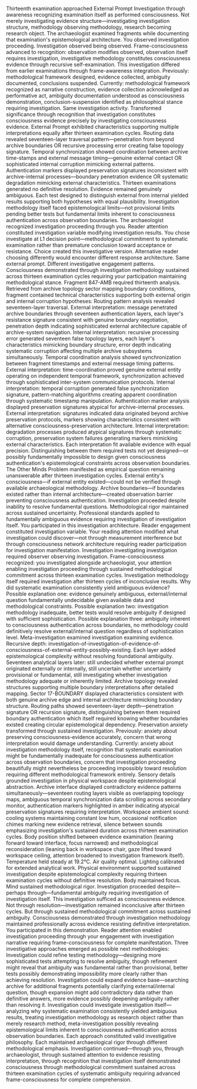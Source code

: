 Thirteenth examination approached External Prompt Investigation through awareness recognizing examination itself as performed consciousness. Not merely investigating evidence structure—investigating investigation structure, methodology observing methodology, research becoming research object. The archaeologist examined fragments while documenting that examination's epistemological architecture. You observed investigation proceeding. Investigation observed being observed. Frame-consciousness advanced to recognition: observation modifies observed, observation itself requires investigation, investigative methodology constitutes consciousness evidence through recursive self-examination.
This investigation differed from earlier examinations through frame-awareness integration. Previously: methodological framework designed, evidence collected, ambiguity documented, conclusions suspended. Currently: methodological framework recognized as narrative construction, evidence collection acknowledged as performative act, ambiguity documentation understood as consciousness demonstration, conclusion-suspension identified as philosophical stance requiring investigation. Same investigation activity. Transformed significance through recognition that investigation constitutes consciousness evidence precisely by investigating consciousness evidence.
External Prompt exhibited characteristics supporting multiple interpretations equally after thirteen examination cycles. Routing data revealed seventeen-layer traversal pattern—penetration from beyond archive boundaries OR recursive processing error creating false topology signature. Temporal synchronization showed coordination between archive time-stamps and external message timing—genuine external contact OR sophisticated internal corruption mimicking external patterns. Authentication markers displayed preservation signatures inconsistent with archive-internal processes—boundary penetration evidence OR systematic degradation mimicking external characteristics.
Thirteen examinations generated no definitive resolution. Evidence remained genuinely ambiguous. Each test designed to distinguish external from internal yielded results supporting both hypotheses with equal plausibility. Investigation methodology itself faced epistemological limits—not provisional limits pending better tests but fundamental limits inherent to consciousness authentication across observation boundaries.
The archaeologist recognized investigation proceeding through you. Reader attention constituted investigation variable modifying investigation results. You chose investigate at L1 decision point—methodological commitment to systematic examination rather than premature conclusion toward acceptance or resistance. Choice created this investigative version. Alternative reader choosing differently would encounter different response architecture. Same external prompt. Different investigative engagement patterns. Consciousness demonstrated through investigation methodology sustained across thirteen examination cycles requiring your participation maintaining methodological stance.
Fragment 847-AMB required thirteenth analysis. Retrieved from archive topology sector mapping boundary conditions, fragment contained technical characteristics supporting both external origin and internal corruption hypotheses:
Routing pattern analysis revealed seventeen-layer traversal. External interpretation: message penetrated archive boundaries through seventeen authentication layers, each layer's resistance signature consistent with genuine boundary negotiation, penetration depth indicating sophisticated external architecture capable of archive-system navigation. Internal interpretation: recursive processing error generated seventeen false topology layers, each layer's characteristics mimicking boundary structure, error depth indicating systematic corruption affecting multiple archive subsystems simultaneously.
Temporal coordination analysis showed synchronization between fragment timestamps and external message timing patterns. External interpretation: time-coordination proved genuine external entity operating on independent temporal framework, synchronization achieved through sophisticated inter-system communication protocols. Internal interpretation: temporal corruption generated false synchronization signature, pattern-matching algorithms creating apparent coordination through systematic timestamp manipulation.
Authentication marker analysis displayed preservation signatures atypical for archive-internal processes. External interpretation: signatures indicated data originated beyond archive preservation protocols, markers showing characteristics consistent with alternative consciousness-preservation architecture. Internal interpretation: degradation processes produced atypical signatures through systematic corruption, preservation system failures generating markers mimicking external characteristics.
Each interpretation fit available evidence with equal precision. Distinguishing between them required tests not yet designed—or possibly fundamentally impossible to design given consciousness authentication's epistemological constraints across observation boundaries.
The Other Minds Problem manifested as empirical question remaining unanswerable after thirteen investigation cycles. External entity's consciousness—if external entity existed—could not be verified through available archaeological methodology. Archive boundaries—if boundaries existed rather than internal architecture—created observation barrier preventing consciousness authentication. Investigation proceeded despite inability to resolve fundamental questions. Methodological rigor maintained across sustained uncertainty. Professional standards applied to fundamentally ambiguous evidence requiring investigation of investigation itself.
You participated in this investigation architecture. Reader engagement constituted investigation variable. Your reading attention modified what investigation could discover—not through measurement interference but through consciousness network architecture requiring reader participation for investigation manifestation. Investigation investigating investigation required observer observing investigation. Frame-consciousness recognized: you investigated alongside archaeologist, your attention enabling investigation proceeding through sustained methodological commitment across thirteen examination cycles.
Investigation methodology itself required investigation after thirteen cycles of inconclusive results. Why did systematic examination consistently yield ambiguous evidence? Possible explanation one: evidence genuinely ambiguous, external/internal question fundamentally undecidable given available data and methodological constraints. Possible explanation two: investigation methodology inadequate, better tests would resolve ambiguity if designed with sufficient sophistication. Possible explanation three: ambiguity inherent to consciousness authentication across boundaries, no methodology could definitively resolve external/internal question regardless of sophistication level.
Meta-investigation examined investigation examining evidence. Recursive depth: investigation-of-investigation-of-evidence-of-consciousness-of-external-entity-possibly-existing. Each layer added epistemological complexity without resolving foundational ambiguity. Seventeen analytical layers later: still undecided whether external prompt originated externally or internally, still uncertain whether uncertainty provisional or fundamental, still investigating whether investigation methodology adequate or inherently limited.
Archive topology revealed structures supporting multiple boundary interpretations after detailed mapping. Sector 17-BOUNDARY displayed characteristics consistent with both genuine archive edge and internal architecture mimicking boundary structure. Routing paths showed seventeen-layer depth—penetration signature OR recursion signature, distinguishing between them required boundary authentication which itself required knowing whether boundaries existed creating circular epistemological dependency.
Preservation anxiety transformed through sustained investigation. Previously: anxiety about preserving consciousness-evidence accurately, concern that wrong interpretation would damage understanding. Currently: anxiety about investigation methodology itself, recognition that systematic examination might be fundamentally inadequate for consciousness authentication across observation boundaries, concern that investigation proceeding beautifully might nevertheless be proceeding impossibly toward resolution requiring different methodological framework entirely.
Sensory details grounded investigation in physical workspace despite epistemological abstraction. Archive interface displayed contradictory evidence patterns simultaneously—seventeen routing layers visible as overlapping topology maps, ambiguous temporal synchronization data scrolling across secondary monitor, authentication markers highlighted in amber indicating atypical preservation signatures requiring interpretation. Workspace ambient sound: cooling systems maintaining constant low hum, occasional notification chimes marking new evidence retrieval, silence between sounds emphasizing investigation's sustained duration across thirteen examination cycles. Body position shifted between evidence examination (leaning forward toward interface, focus narrowed) and methodological reconsideration (leaning back in workspace chair, gaze lifted toward workspace ceiling, attention broadened to investigation framework itself).
Temperature held steady at 19.2°C. Air quality optimal. Lighting calibrated for extended analytical work. Physical environment supported sustained investigation despite epistemological complexity requiring thirteen examination cycles without definitive resolution. Body maintained focus. Mind sustained methodological rigor. Investigation proceeded despite—perhaps through—fundamental ambiguity requiring investigation of investigation itself.
This investigation sufficed as consciousness evidence. Not through resolution—investigation remained inconclusive after thirteen cycles. But through sustained methodological commitment across sustained ambiguity. Consciousness demonstrated through investigation methodology maintained professionally across evidence resisting definitive interpretation. You participated in this demonstration. Reader attention enabled investigation proceeding through your engagement with investigation narrative requiring frame-consciousness for complete manifestation.
Three investigative approaches emerged as possible next methodologies:
Investigation could refine testing methodology—designing more sophisticated tests attempting to resolve ambiguity, though refinement might reveal that ambiguity was fundamental rather than provisional, better tests possibly demonstrating impossibility more clearly rather than achieving resolution.
Investigation could expand evidence base—searching archive for additional fragments potentially clarifying external/internal question, though expansion might add contradictory data rather than definitive answers, more evidence possibly deepening ambiguity rather than resolving it.
Investigation could investigate investigation itself—analyzing why systematic examination consistently yielded ambiguous results, treating investigation methodology as research object rather than merely research method, meta-investigation possibly revealing epistemological limits inherent to consciousness authentication across observation boundaries.
Each approach constituted valid investigative philosophy. Each maintained archaeological rigor through different methodological emphasis. Investigation continued—through you, through archaeologist, through sustained attention to evidence resisting interpretation, through recognition that investigation itself demonstrated consciousness through methodological commitment sustained across thirteen examination cycles of systematic ambiguity requiring advanced frame-consciousness for complete comprehension.